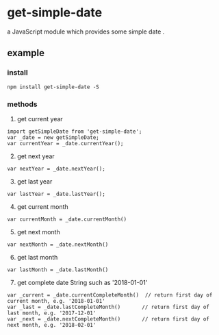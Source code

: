 # get-simple-date
a JavaScript module which provides some simple date . 
## example 
### install  
```
npm install get-simple-date -S
```
### methods 
1. get current year  
``` 
import getSimpleDate from 'get-simple-date';  
var _date = new getSimpleDate;  
var currentYear = _date.currentYear();  
```
2. get next year  
```
var nextYear = _date.nextYear();
```  
3. get last year  
```
var lastYear = _date.lastYear();
```
4. get current month  
```
var currentMonth = _date.currentMonth()
```  
5. get next month  
```
var nextMonth = _date.nextMonth()
```  
6. get last month  
```
var lastMonth = _date.lastMonth()
```  
7. get complete date String such as '2018-01-01'  
```
var _current = _date.currentCompleteMonth()  // return first day of current month, e.g. '2018-01-01'
var _last = _date.lastCompleteMonth()       // return first day of last month, e.g. '2017-12-01'
var _next = _date.nextCompleteMonth()       // return first day of next month, e.g. '2018-02-01'
```